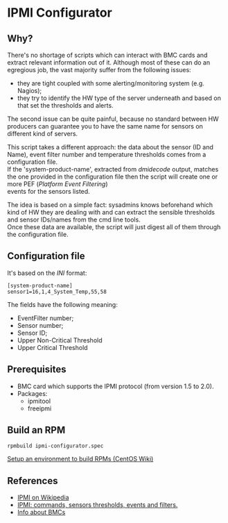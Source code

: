 # IPMI Configurator

## Why?

There's no shortage of scripts which can interact with BMC cards and extract relevant information out of it. Although most of these can do an egregious job, the vast majority suffer from the following issues:

* they are tight coupled with some alerting/monitoring system (e.g. Nagios);
* they try to identify the HW type of the server underneath and based on that set the thresholds and alerts.

The second issue can be quite painful, because no standard between HW producers can guarantee you to have the same name for sensors on different kind of servers.

This script takes a different approach: the data about the sensor (ID and Name), event filter number and temperature thresholds comes from a configuration file.  
If the 'system-product-name', extracted from *dmidecode* output, matches the one provided in the configuration file then the script will create one or more PEF (*Platform Event Filtering*)  
events for the sensors listed.

The idea is based on a simple fact: sysadmins knows beforehand which kind of HW they are dealing with and can extract the sensible thresholds and sensor IDs/names from the cmd line tools.  
Once these data are available, the script will just digest all of them through the configuration file.

## Configuration file

It's based on the *INI* format:

```
[system-product-name]
sensor1=16,1,4_System_Temp,55,58
```

The fields have the following meaning:
* EventFilter number;
* Sensor number;
* Sensor ID;
* Upper Non-Critical Threshold
* Upper Critical Threshold

## Prerequisites

* BMC card which supports the IPMI protocol (from version 1.5 to 2.0).
* Packages:
  - ipmitool
  - freeipmi

## Build an RPM

``rpmbuild ipmi-configurator.spec``

[Setup an environment to build RPMs (CentOS Wiki)](https://wiki.centos.org/HowTos/SetupRpmBuildEnvironment)

## References

* [IPMI on Wikipedia](https://en.wikipedia.org/wiki/Intelligent_Platform_Management_Interface)
* [IPMI: commands, sensors thresholds, events and filters.](https://github.com/vpenso/scripts/blob/master/docs/hardware/ipmi.md)
* [Info about BMCs](https://www.thomas-krenn.com/en/wiki/IPMI_Basics)

